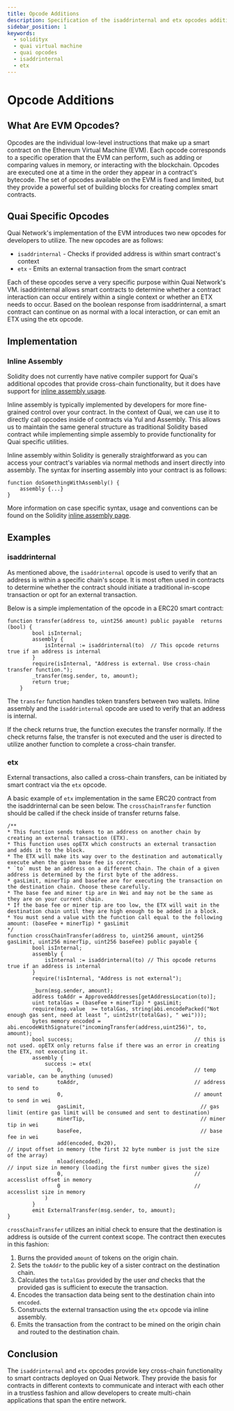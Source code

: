 ```yaml
---
title: Opcode Additions
description: Specification of the isaddrinternal and etx opcodes additions on Quai Network.
sidebar_position: 1
keywords:
  - solidityx
  - quai virtual machine
  - quai opcodes
  - isaddrinternal
  - etx
---
```


# Opcode Additions

## What Are EVM Opcodes?

Opcodes are the individual low-level instructions that make up a smart contract on the Ethereum Virtual Machine (EVM). Each opcode corresponds to a specific operation that the EVM can perform, such as adding or comparing values in memory, or interacting with the blockchain. Opcodes are executed one at a time in the order they appear in a contract's bytecode. The set of opcodes available on the EVM is fixed and limited, but they provide a powerful set of building blocks for creating complex smart contracts.

## Quai Specific Opcodes

Quai Network's implementation of the EVM introduces two new opcodes for developers to utilize. The new opcodes are as follows:

- `isaddrinternal` - Checks if provided address is within smart contract's context
- `etx` - Emits an external transaction from the smart contract

Each of these opcodes serve a very specific purpose within Quai Network's VM. isaddrinternal allows smart contracts to determine whether a contract interaction can occur entirely within a single context or whether an ETX needs to occur. Based on the boolean response from isaddrinternal, a smart contract can continue on as normal with a local interaction, or can emit an ETX using the etx opcode.

## Implementation

### Inline Assembly

Solidity does not currently have native compiler support for Quai's additional opcodes that provide cross-chain functionality, but it does have support for [inline assembly usage](https://docs.soliditylang.org/en/latest/assembly.html).

Inline assembly is typically implemented by developers for more fine-grained control over your contract. In the context of Quai, we can use it to directly call opcodes inside of contracts via Yul and Assembly. This allows us to maintain the same general structure as traditional Solidity based contract while implementing simple assembly to provide functionality for Quai specific utilities.

Inline assembly within Solidity is generally straightforward as you can access your contract's variables via normal methods and insert directly into assembly. The syntax for inserting assembly into your contract is as follows:

```solidity
function doSomethingWithAssembly() {
    assembly {...}
}
```

More information on case specific syntax, usage and conventions can be found on the Solidity [inline assembly page](https://docs.soliditylang.org/en/latest/assembly.html).

## Examples

### isaddrinternal

As mentioned above, the `isaddrinternal` opcode is used to verify that an address is within a specific chain's scope. It is most often used in contracts to determine whether the contract should initiate a traditional in-scope transaction or opt for an external transaction.

Below is a simple implementation of the opcode in a ERC20 smart contract:

```solidity
function transfer(address to, uint256 amount) public payable  returns (bool) {
        bool isInternal;
        assembly {
            isInternal := isaddrinternal(to)  // This opcode returns true if an address is internal
        }
        require(isInternal, "Address is external. Use cross-chain transfer function.");
        _transfer(msg.sender, to, amount);
        return true;
    }
```

The `transfer` function handles token transfers between two wallets. Inline assembly and the `isaddrinternal` opcode are used to verify that an address is internal.

If the check returns true, the function executes the transfer normally. If the check returns false, the transfer is not executed and the user is directed to utilize another function to complete a cross-chain transfer.

### etx

External transactions, also called a cross-chain transfers, can be initiated by smart contract via the `etx` opcode.

A basic example of `etx` implementation in the same ERC20 contract from the isaddrinternal can be seen below. The `crossChainTransfer` function should be called if the check inside of transfer returns false.

```solidity
/**
* This function sends tokens to an address on another chain by creating an external transaction (ETX).
* This function uses opETX which constructs an external transaction and adds it to the block.
* The ETX will make its way over to the destination and automatically execute when the given base fee is correct.
* `to` must be an address on a different chain. The chain of a given address is determined by the first byte of the address.
* gasLimit, minerTip and basefee are for executing the transaction on the destination chain. Choose these carefully.
* The base fee and miner tip are in Wei and may not be the same as they are on your current chain.
* If the base fee or miner tip are too low, the ETX will wait in the destination chain until they are high enough to be added in a block.
* You must send a value with the function call equal to the following amount: (baseFee + minerTip) * gasLimit
*/
function crossChainTransfer(address to, uint256 amount, uint256 gasLimit, uint256 minerTip, uint256 baseFee) public payable {
        bool isInternal;
        assembly {
            isInternal := isaddrinternal(to) // This opcode returns true if an address is internal
        }
        require(!isInternal, "Address is not external");

        _burn(msg.sender, amount);
        address toAddr = ApprovedAddresses[getAddressLocation(to)];
        uint totalGas = (baseFee + minerTip) * gasLimit;
        require(msg.value  >= totalGas, string(abi.encodePacked("Not enough gas sent, need at least ", uint2str(totalGas), " wei")));
        bytes memory encoded = abi.encodeWithSignature("incomingTransfer(address,uint256)", to, amount);
        bool success;                                       // this is not used. opETX only returns false if there was an error in creating the ETX, not executing it.
        assembly {
            success := etx(
                0,                                          // temp variable, can be anything (unused)
                toAddr,                                     // address to send to
                0,                                          // amount to send in wei
                gasLimit,                                     // gas limit (entire gas limit will be consumed and sent to destination)
                minerTip,                                     // miner tip in wei
                baseFee,                                      // base fee in wei
                add(encoded, 0x20),                                          // input offset in memory (the first 32 byte number is just the size of the array)
                mload(encoded),                                          // input size in memory (loading the first number gives the size)
                0,                                          // accesslist offset in memory
                0                                           // accesslist size in memory
            )
        }
        emit ExternalTransfer(msg.sender, to, amount);
}
```

`crossChainTransfer` utilizes an initial check to ensure that the destination is address is outside of the current context scope. The contract then executes in this fashion:

1. Burns the provided `amount` of tokens on the origin chain.
2. Sets the `toAddr` to the public key of a sister contract on the destination chain.
3. Calculates the `totalGas` provided by the user _and_ checks that the provided gas is sufficient to execute the transaction.
4. Encodes the transaction data being sent to the destination chain into `encoded`.
5. Constructs the external transaction using the `etx` opcode via inline assembly.
6. Emits the transaction from the contract to be mined on the origin chain and routed to the destination chain.

## Conclusion

The `isaddrinternal` and `etx` opcodes provide key cross-chain functionality to smart contracts deployed on Quai Network. They provide the basis for contracts in different contexts to communicate and interact with each other in a trustless fashion and allow developers to create multi-chain applications that span the entire network.

